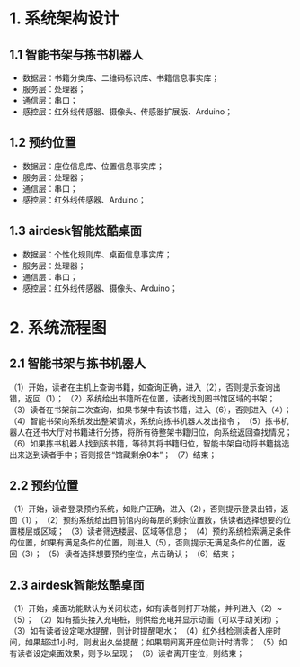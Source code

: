 # 1. 系统架构设计
## 1.1 智能书架与拣书机器人
 - 数据层：书籍分类库、二维码标识库、书籍信息事实库；
 - 服务层：处理器；
 - 通信层：串口；
 - 感控层：红外线传感器、摄像头、传感器扩展版、Arduino；

## 1.2 预约位置
 - 数据层：座位信息库、位置信息事实库；
 - 服务层：处理器；
 - 通信层：串口；
 - 感控层：红外线传感器、Arduino；

## 1.3 airdesk智能炫酷桌面
 - 数据层：个性化规则库、桌面信息事实库；
 - 服务层：处理器；
 - 通信层：串口；
 - 感控层：红外线传感器、摄像头、Arduino；

# 2. 系统流程图
## 2.1 智能书架与拣书机器人
（1）开始，读者在主机上查询书籍，如查询正确，进入（2），否则提示查询出错，返回（1）；
（2）系统给出书籍所在位置，读者找到图书馆区域的书架；
（3）读者在书架前二次查询，如果书架中有该书籍，进入（6），否则进入（4）；
（4）智能书架向系统发出整架请求，系统向拣书机器人发出指令；
（5）拣书机器人在还书大厅对书籍进行分拣，将所有待整架书籍归位，向系统返回查找情况；
（6）如果拣书机器人找到该书籍，等待其将书籍归位，智能书架自动将书籍挑选出来送到读者手中；否则报告“馆藏剩余0本”；
（7）结束；

## 2.2 预约位置
（1）开始，读者登录预约系统，如账户正确，进入（2），否则提示登录出错，返回（1）；
（2）预约系统给出目前馆内的每层的剩余位置数，供读者选择想要的位置楼层或区域；
（3）读者筛选楼层、区域等信息；
（4）预约系统检索满足条件的位置，如果有满足条件的位置，则进入（5），否则提示无满足条件的位置，返回（3）；
（5）读者选择想要预约座位，点击确认；
（6）结束；

## 2.3 airdesk智能炫酷桌面
（1）开始，桌面功能默认为关闭状态，如有读者则打开功能，并列进入（2）~（5）；
（2）如有插头接入充电桩，则供给充电并显示动画（可以手动关闭）；
（3）如有读者设定喝水提醒，则计时提醒喝水；
（4）红外线检测读者入座时间，如果超过1小时，则发出久坐提醒；如果期间离开座位则计时清零；
（5）如有读者设定桌面效果，则予以呈现；
（6）读者离开座位，则结束；